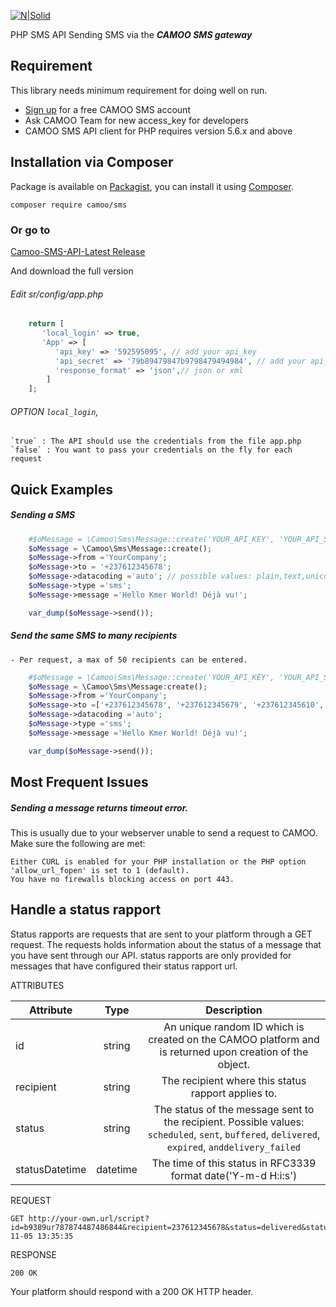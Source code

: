 [![N|Solid](https://www.camoo.cm/img/icon/camoo_logo_thom1.png)](https://www.camoo.cm/bulk-sms)

PHP SMS API Sending SMS via the **_CAMOO SMS gateway_**

Requirement
-----------

This library needs minimum requirement for doing well on run.

   - [Sign up](https://www.camoo.cm/join) for a free CAMOO SMS account
   - Ask CAMOO Team for new access_key for developers
   - CAMOO SMS API client for PHP requires version 5.6.x and above

## Installation via Composer

Package is available on [Packagist](https://packagist.org/packages/camoo/sms),
you can install it using [Composer](http://getcomposer.org).

```shell
composer require camoo/sms
```
### Or go to

   [Camoo-SMS-API-Latest Release](https://github.com/camoo/sms/releases/tag/v3.0.4)

And download the full version

###### Edit sr/config/app.php
```php
	return [
	   'local_login' => true,
	   'App' => [
	      'api_key' => '592595095', // add your api_key
	      'api_secret' => '79b89479847b9798479494984', // add your api_secret
	      'response_format' => 'json',// json or xml
	    ]
	];
  ```

###### OPTION `local_login`,
	`true` : The API should use the credentials from the file app.php
	`false` : You want to pass your credentials on the fly for each request

Quick Examples
--------------

##### Sending a SMS
```php
	#$oMessage = \Camoo\Sms\Message::create('YOUR_API_KEY', 'YOUR_API_SECRET'); // in case local_login is false
	$oMessage = \Camoo\Sms\Message::create();
	$oMessage->from ='YourCompany';
	$oMessage->to = '+237612345678';
	$oMessage->datacoding ='auto'; // possible values: plain,text,unicode or auto
	$oMessage->type ='sms';
	$oMessage->message ='Hello Kmer World! Déjà vu!';

	var_dump($oMessage->send());
  ```
##### Send the same SMS to many recipients
            
	- Per request, a max of 50 recipients can be entered.
```php
	#$oMessage = \Camoo\Sms\Message::create('YOUR_API_KEY', 'YOUR_API_SECRET'); // in case local_login is false
	$oMessage = \Camoo\Sms\Message:create();
	$oMessage->from ='YourCompany';
	$oMessage->to =['+237612345678', '+237612345679', '+237612345610', '+33689764530'];
	$oMessage->datacoding ='auto';
	$oMessage->type ='sms';
	$oMessage->message ='Hello Kmer World! Déjà vu!';

	var_dump($oMessage->send());
```
Most Frequent Issues
--------------------

##### Sending a message returns timeout error.

This is usually due to your webserver unable to send a request to CAMOO. Make sure the following are met:

 	Either CURL is enabled for your PHP installation or the PHP option 'allow_url_fopen' is set to 1 (default).
	You have no firewalls blocking access on port 443.
    
Handle a status rapport
------------------------

Status rapports are requests that are sent to your platform through a GET request. The requests holds information about the status of a message that you have sent through our API. status rapports are only provided for messages that have configured their status rapport url.

ATTRIBUTES


| Attribute     | Type          | Description  |
| ------------- |:-------------:|:-----:|
| id            | string        | An unique random ID which is created on the CAMOO platform and is returned upon creation of the object. |
| recipient     | string        | The recipient where this status rapport applies to. |
| status        | string        | The status of the message sent to the recipient. Possible values: `scheduled`, `sent`, `buffered`, `delivered`, `expired`, `anddelivery_failed` |
| statusDatetime| datetime      | The time of this status in RFC3339 format date('Y-m-d H:i:s') |


REQUEST

    GET http://your-own.url/script?id=b9389ur787874487486844&recipient=237612345678&status=delivered&statusDatetime=2016-11-05 13:35:35
    
RESPONSE

    200 OK
 
 Your platform should respond with a 200 OK HTTP header.
